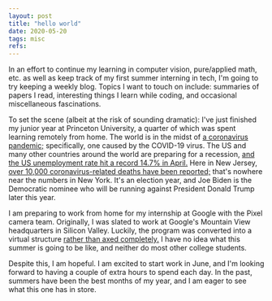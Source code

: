 ```yaml
---
layout: post
title: "hello world"
date: 2020-05-20
tags: misc
refs:
---
```


In an effort to continue my learning in computer vision, pure/applied math, etc. as well as keep track of my first summer interning in tech, I'm going to try keeping a weekly blog. Topics I want to touch on include: summaries of papers I read, interesting things I learn while coding, and occasional miscellaneous fascinations.

<!--excerpt-->

To set the scene (albeit at the risk of sounding dramatic): I've just finished my junior year at Princeton University, a quarter of which was spent learning remotely from home. The world is in the midst of <a href="https://www.cnn.com/interactive/2020/health/coronavirus-maps-and-cases/">a coronavirus pandemic;</a> specifically, one caused by the COVID-19 virus. The US and many other countries around the world are preparing for a recession, <a href="https://data.bls.gov/timeseries/LNS14000000">and the US unemployment rate hit a record 14.7% in April.</a> Here in New Jersey, <a href="https://www.nytimes.com/interactive/2020/us/new-jersey-coronavirus-cases.html">over 10,000 coronavirus-related deaths have been reported;</a> that's nowhere near the numbers in New York. It's an election year, and Joe Biden is the Democratic nominee who will be running against President Donald Trump later this year.

I am preparing to work from home for my internship at Google with the Pixel camera team. Originally, I was slated to work at Google's Mountain View headquarters in Silicon Valley. Luckily, the program was converted into a virtual structure <a href="https://ismyinternshipcancelled.com/">rather than axed completely.</a> I have no idea what this summer is going to be like, and neither do most other college students.

Despite this, I am hopeful. I am excited to start work in June, and I'm looking forward to having a couple of extra hours to spend each day. In the past, summers have been the best months of my year, and I am eager to see what this one has in store.
